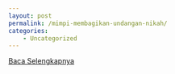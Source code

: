 ```yaml
---
layout: post
permalink: /mimpi-membagikan-undangan-nikah/
categories:
    - Uncategorized
---
```


[Baca Selengkapnya](/01)
